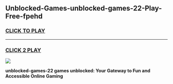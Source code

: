 
## Unblocked-Games-unblocked-games-22-Play-Free-fpehd
<h3>
<a href="https://premium76.site?title=unblocked-games-22&ref=10A">CLICK TO PLAY</a></h3>
<hr>

<h3>
<a href="https://premium76.site?title=unblocked-games-22&ref=10A">CLICK 2 PLAY</a>
  
</h3>

<a href="https://premium76.site?title=unblocked-games-22&ref=10A"><img src="https://clearcache.store/games.png"></a>


**unblocked-games-22 games unblocked: Your Gateway to Fun and Accessible Online Gaming**
